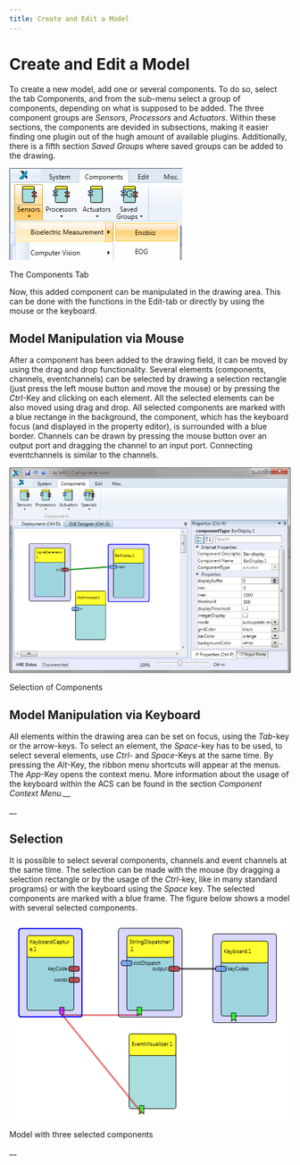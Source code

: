 ```yaml
---
title: Create and Edit a Model
---
```


# Create and Edit a Model

To create a new model, add one or several components. To do so, select the tab Components, and from the sub-menu select a group of components, depending on what is supposed to be added. The three component groups are _Sensors_, _Processors_ and _Actuators_. Within these sections, the components are devided in subsections, making it easier finding one plugin out of the hugh amount of available plugins. Additionally, there is a fifth section _Saved Groups_ where saved groups can be added to the drawing.

![Screenshot: The components tab](./img/components_tab.png "Screenshot: The components tab")

The Components Tab

Now, this added component can be manipulated in the drawing area. This can be done with the functions in the Edit-tab or directly by using the mouse or the keyboard.

## Model Manipulation via Mouse

After a component has been added to the drawing field, it can be moved by using the drag and drop functionality. Several elements (components, channels, eventchannels) can be selected by drawing a selection rectangle (just press the left mouse button and move the mouse) or by pressing the _Ctrl_\-Key and clicking on each element. All the selected elements can be also moved using drag and drop. All selected components are marked with a blue rectange in the background, the component, which has the keyboard focus (and displayed in the property editor), is surrounded with a blue border. Channels can be drawn by pressing the mouse button over an output port and dragging the channel to an input port. Connecting eventchannels is similar to the channels.

![Screenshot: Selection of components](./img/edit_selection.png "Screenshot: Selection of components")

Selection of Components

## Model Manipulation via Keyboard

All elements within the drawing area can be set on focus, using the _Tab_\-key or the arrow-keys. To select an element, the _Space_\-key has to be used, to select several elements, use _Ctrl-_ and _Space_\-Keys at the same time. By pressing the _Alt_\-Key, the ribbon menu shortcuts will appear at the menus. The _App_\-Key opens the context menu. More information about the usage of the keyboard within the ACS can be found in the section _Component Context Menu_.\_\_

\_\_

## Selection

It is possible to select several components, channels and event channels at the same time. The selection can be made with the mouse (by dragging a selection rectangle or by the usage of the _Ctrl_\-key, like in many standard programs) or with the keyboard using the _Space_ key. The selected components are marked with a blue frame. The figure below shows a model with several selected components.

![Model with three selected components](./img/selection.png "Model with three selected components")

Model with three selected components

\_\_
